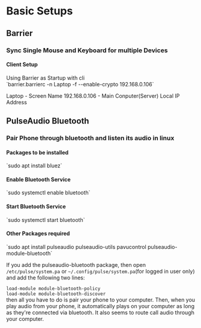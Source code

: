 Basic Setups
====

Barrier
----
<h3>Sync Single Mouse and Keyboard for multiple Devices</h3>
<h4>Client Setup</h4>
Using Barrier as Startup with cli<br/>
`barrier.barrierc -n Laptop -f --enable-crypto 192.168.0.106`

Laptop - Screen Name
192.168.0.106 - Main Conputer(Server) Local IP Address

PulseAudio Bluetooth
-----
<h3>Pair Phone through bluetooth and listen its audio in linux</h3>
<h4>Packages to be installed</h4>
`sudo apt install bluez`
<h4>Enable Bluetooth Service</h4>
`sudo systemctl enable bluetooth`
<h4>Start Bluetooth Service</h4>
`sudo systemctl start bluetooth`
<h4>Other Packages required</h4>
`sudo apt install pulseaudio pulseaudio-utils pavucontrol pulseaudio-module-bluetooth`


If you add the pulseaudio-bluetooth package, then open `/etc/pulse/system.pa` or `~/.config/pulse/system.pa`(for logged in user only) and add the following two lines:

`load-module module-bluetooth-policy`<br/>
`load-module module-bluetooth-discover`<br/>
then all you have to do is pair your phone to your computer. Then, when you play audio from your phone, it automatically plays on your computer as long as they're connected via bluetooth. It also seems to route call audio through your computer.
